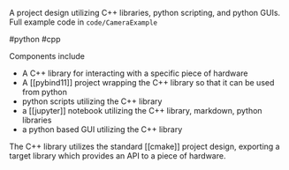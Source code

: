 A project design utilizing C++ libraries, python scripting, and python GUIs. Full example code in `code/CameraExample`

#python
#cpp

Components include
- A C++ library for interacting with a specific piece of hardware
- A [[pybind11]] project wrapping the C++ library so that it can be used from python
- python scripts utilizing the C++ library
- a [[jupyter]] notebook utilizing the C++ library, markdown, python libraries
- a python based GUI utilizing the C++ library

The C++ library utilizes the standard [[cmake]] project design, exporting a target library which provides an API to a piece of hardware.



